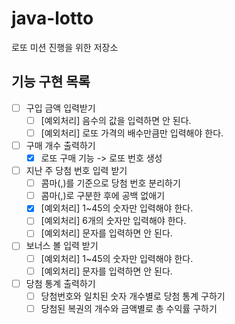 # java-lotto
로또 미션 진행을 위한 저장소

## 기능 구현 목록
- [ ] 구입 금액 입력받기
    - [ ] [예외처리] 음수의 값을 입력하면 안 된다.
    - [ ] [예외처리] 로또 가격의 배수만큼만 입력해야 한다.
- [ ] 구매 개수 출력하기
  - [x] 로또 구매 기능 -> 로또 번호 생성
- [ ] 지난 주 당첨 번호 입력 받기
    - [ ] 콤마(,)를 기준으로 당첨 번호 분리하기
    - [ ] 콤마(,)로 구분한 후에 공백 없애기
    - [x] [예외처리] 1~45의 숫자만 입력해야 한다.
    - [ ] [예외처리] 6개의 숫자만 입력해야 한다.
    - [ ] [예외처리] 문자를 입력하면 안 된다.
- [ ] 보너스 볼 입력 받기
  - [ ] [예외처리] 1~45의 숫자만 입력해야 한다.
  - [ ] [예외처리]  문자를 입력하면 안 된다.
- [ ] 당첨 통계 출력하기
  - [ ] 당첨번호와 일치된 숫자 개수별로 당첨 통계 구하기
  - [ ] 당첨된 복권의 개수와 금액별로 총 수익률 구하기